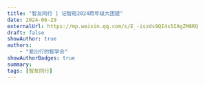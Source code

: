 ```yaml
---
title: "智友同行 | 记智班2024跨年级大团建"
date: 2024-06-29
externalUrl: https://mp.weixin.qq.com/s/E_-iszds9QI4s5IAgZM8RQ
draft: false
showAuthor: true
authors:
    - "爱出行的智学会"
showAuthorBadges: true
summary: 
tags: [智友同行]
---
```

